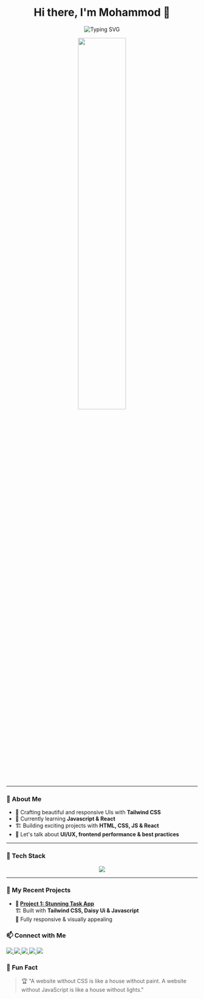<h1 align="center">Hi there, I'm Mohammod 👋</h1>

<p align="center">
  <img src="https://readme-typing-svg.demolab.com?font=Fira+Code&size=22&pause=1000&color=F75C7E&width=435&lines=Frontend+Developer;React+and+Tailwind+Enthusiast;Passionate+about+Building+Beautiful+UI;Transforming+Ideas+into+Reality🚀" alt="Typing SVG" />
</p>

<p align="center">
  <img src="https://media.giphy.com/media/qgQUggAC3Pfv687qPC/giphy.gif" width="50%" />
</p>

---

### 🌟 About Me  
- 🎨 Crafting beautiful and responsive UIs with **Tailwind CSS**  
- 🌱 Currently learning **Javascript & React**  
- 🏗️ Building exciting projects with **HTML, CSS, JS & React**  
- 💬 Let's talk about **UI/UX, frontend performance & best practices**  
---

### 🚀 Tech Stack  
<p align="center">
  <img src="https://skillicons.dev/icons?i=html,css,tailwind,js,react" />
</p>

---


### 🚀 My Recent Projects  
- **📌 [Project 1: Stunning Task App](https://mohammad7558.github.io/assignment-5/)**  
  🏗 Built with **Tailwind CSS, Daisy Ui & Javascript**  
  🎨 Fully responsive & visually appealing



  
### 📫 Connect with Me  
<p align="left">
  <a href="https://www.linkedin.com/in/yourprofile" target="_blank">
    <img src="https://img.shields.io/badge/-LinkedIn-0077B5?style=flat-square&logo=Linkedin&logoColor=white">
  </a>
  <a href="https://yourportfolio.com" target="_blank">
    <img src="https://img.shields.io/badge/Portfolio-%23000000.svg?style=flat-square&logo=firefox&logoColor=white">
  </a>
  <a href="https://twitter.com/yourhandle" target="_blank">
    <img src="https://img.shields.io/badge/-Twitter-1DA1F2?style=flat-square&logo=Twitter&logoColor=white">
  </a>
  <a href="https://www.facebook.com/yourusername" target="_blank">
    <img src="https://img.shields.io/badge/Facebook-1877F2?style=flat-square&logo=facebook&logoColor=white">
  </a>
  <a href="https://wa.me/yourwhatsappphonenumber" target="_blank">
    <img src="https://img.shields.io/badge/WhatsApp-25D366?style=flat-square&logo=whatsapp&logoColor=white">
  </a>
</p>



### 🌱 Fun Fact  
> 🏆 "A website without CSS is like a house without paint. A website without JavaScript is like a house without lights."  
